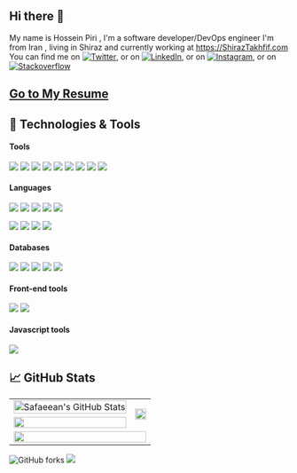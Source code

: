 ## Hi there 👋

My name is Hossein Piri , I'm a software developer/DevOps engineer I'm from Iran , living in Shiraz and currently
working at https://ShirazTakhfif.com
You can find me on [![Twitter][1.1]][2.1], or on [![LinkedIn][1.2]][2.2], or on [![Instagram][1.3]][2.3], or
on [![Stackoverflow][1.4]][2.4]


## [Go to My Resume][3.1]
## 🔧 Technologies & Tools


#### Tools
![](https://img.shields.io/badge/OS-Linux-informational?style=for-the-badge&logo=linux&logoColor=white&color=2bbc8a)
![](https://img.shields.io/badge/Editor-IntelliJ_IDEA-informational?style=for-the-badge&logo=intellij-idea&logoColor=white&color=2bbc8a)
![](https://img.shields.io/badge/Tools-Docker-informational?style=for-the-badge&logo=docker&logoColor=white&color=2bbc8a)
![](https://img.shields.io/badge/Tools-Git-informational?style=for-the-badge&logo=git&logoColor=white&color=2bbc8a)
![](https://img.shields.io/badge/CICD-GitlabCI-informational?style=for-the-badge&logo=gitlab&logoColor=white&color=2bbc8a)
![](https://img.shields.io/badge/Shell-Bash-informational?style=for-the-badge&logo=gnu-bash&logoColor=white&color=2bbc8a)
![](https://img.shields.io/badge/Browser-Google%20Chrome-informational?style=for-the-badge&logo=googlechrome&logoColor=white&color=2bbc8a)
![](https://img.shields.io/badge/Shell-Oh%20My%20Zsh-informational?style=for-the-badge&logo=shell&logoColor=white&color=2bbc8a)
![](https://img.shields.io/badge/Shell-Tmux-informational?style=for-the-badge&logo=tmux&logoColor=white&color=2bbc8a)


#### Languages
![](https://img.shields.io/badge/Code-Php-informational?style=for-the-badge&logo=php&logoColor=white&color=2bbc8a)
![](https://img.shields.io/badge/Code-Laravel-informational?style=for-the-badge&logo=laravel&logoColor=white&color=2bbc8a)
![](https://img.shields.io/badge/Code-ReactNative-informational?style=for-the-badge&logo=react&logoColor=white&color=2bbc8a)
![](https://img.shields.io/badge/Code-NodeJs-informational?style=for-the-badge&logo=npm&logoColor=white&color=2bbc8a)
![](https://img.shields.io/badge/Code-Python-informational?style=for-the-badge&logo=python&logoColor=white&color=2bbc8a)

![](https://img.shields.io/badge/-JavaScript-informational?style=for-the-badge&logo=JavaScript&logoColor=white&color=2bbc8a)
![](https://img.shields.io/badge/-CSS-informational?style=for-the-badge&logo=css3&logoColor=white&color=2bbc8a)
![](https://img.shields.io/badge/-HTML5-informational?style=for-the-badge&logo=html5&logoColor=white&color=2bbc8a)
![](https://img.shields.io/badge/-Vue.js-informational?style=for-the-badge&logo=vuedotjs&logoColor=white&color=2bbc8a)

#### Databases
![](https://img.shields.io/badge/Database-Mysql-informational?style=for-the-badge&logo=mysql&logoColor=white&color=2bbc8a)
![](https://img.shields.io/badge/Database-SQlite-informational?style=for-the-badge&logo=SQlite&logoColor=white&color=2bbc8a)
![](https://img.shields.io/badge/Database-MongoDB-informational?style=for-the-badge&logo=mongodb&logoColor=white&color=2bbc8a)
![](https://img.shields.io/badge/Database%20Cache-Redis-informational?style=for-the-badge&logo=redis&logoColor=white&color=2bbc8a)
![](https://img.shields.io/badge/Database%20SearchEngine-ElasticSearch-informational?style=for-the-badge&logo=ElasticSearch&logoColor=white&color=2bbc8a)


#### Front-end tools
![](https://img.shields.io/badge/-Webpack-informational?style=for-the-badge&logo=webpack&logoColor=white&color=2bbc8a)
![](https://img.shields.io/badge/-GulpJs-informational?style=for-the-badge&logo=gulp&logoColor=white&color=2bbc8a)

#### Javascript tools
![](https://img.shields.io/badge/-JQuery-informational?style=for-the-badge&logo=jquery&logoColor=white&color=2bbc8a)


## &#x1f4c8; GitHub Stats

<table width="100%">

  <tr>
    <td><a href="https://github.com/safaeean/safaeean">
  <img src="https://github-readme-stats.vercel.app/api?username=safaeean&show_icons=true&line_height=27&count_private=true&title_color=ffffff&text_color=c9cacc&icon_color=2bbc8a&bg_color=1d1f21" alt="Safaeean's GitHub Stats"  width="100%"/>
</a></td>
    <td rowspan="2">
        <a href="https://github.com/safaeean/safaeean">
  <img src="https://github-readme-stats.vercel.app/api/top-langs/?username=safaeean&hide=java,html,tex&title_color=ffffff&text_color=c9cacc&icon_color=2bbc8a&bg_color=1d1f21&langs_count=10"  width="100%"/>
</a>
      </td>
  </tr>
  <tr>
    <td>
  <a href="https://github.com/safaeean/react-native-scan-barcode">

<img src="https://github-readme-stats.vercel.app/api/pin/?username=safaeean&repo=react-native-scan-barcode&title_color=ffffff&text_color=c9cacc&icon_color=2bbc8a&bg_color=1d1f21" width="100%">
</a>
    </td>
  </tr>
  <tr>
    <td colspan="2">

<img src="https://activity-graph.herokuapp.com/graph?username=safaeean&theme=react-dark&area=true" width="100%" />

  </tr>
</table>


![GitHub forks](https://img.shields.io/github/forks/safaeean/react-native-scan-barcode?style=social)
<img src="https://komarev.com/ghpvc/?username=safaeean">

[1.1]: https://image.flaticon.com/icons/png/16/1384/1384017.png (twitter icon without padding)

[1.2]: https://image.flaticon.com/icons/png/16/2111/2111432.png (github icon without padding)

[1.3]: https://image.flaticon.com/icons/png/16/1384/1384031.png (instagram icon without padding)

[1.4]: https://image.flaticon.com/icons/png/16/2111/2111628.png (stackoverflow icon without padding)


[2.1]: https://twitter.com/hosseinpri

[2.2]: https://www.linkedin.com/in/hossein-piri-a4891a160/

[2.3]: https://instagram.com/hosseinpri

[2.4]: https://stackoverflow.com/users/6150336/hossein-piri


[3.1]: https://resume.safaeean.ir/
